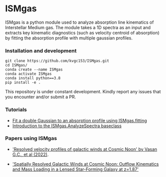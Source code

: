 # ISMgas

ISMgas is a python module used to analyze absorption line kinematics of Interstellar Medium gas. The module takes a 1D spectra as an input and extracts key kinematic diagnostics (such as velocity centroid of absorption) by fitting the absorption profile with multiple gaussian profiles. 

### Installation and development

```shell
git clone https://github.com/kvgc153/ISMgas.git
cd ISMgas/
conda create --name ISMgas
conda activate ISMgas
conda install python==3.8
pip install -e .
```


This repository is under constant development. Kindly report any issues that you encounter and/or submit a PR. 

### Tutorials
- [Fit a double Gaussian to an absorption profile using ISMgas.fitting](ISMgas/fitting/README.md)
- [Introduction to the ISMgas.AnalyzeSpectra baseclass](ISMgas/spectra/README.md)

### Papers using ISMgas 

- ['Resolved velocity profiles of galactic winds at Cosmic Noon' by Vasan G.C., et al (2022)](https://ui.adsabs.harvard.edu/abs/2022arXiv220905508K/abstract).

- ['Spatially Resolved Galactic Winds at Cosmic Noon: Outflow Kinematics and Mass Loading in a Lensed Star-Forming Galaxy at z=1.87'](https://ui.adsabs.harvard.edu/abs/2024arXiv240200942K/abstract)
